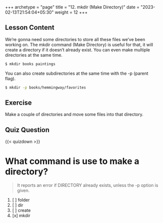 +++
archetype = "page"
title = "12. mkdir (Make Directory)"
date = "2023-02-13T21:54:04+05:30"
weight = 12
+++

## Lesson Content

We’re gonna need some directories to store all these files we’ve been working on. The mkdir command (Make Directory) is useful for that, it will create a directory if it doesn’t already exist. You can even make multiple directories at the same time.

```bash
$ mkdir books paintings
```

You can also create subdirectories at the same time with the -p (parent flag).

```bash
$ mkdir -p books/hemmingway/favorites
```

## Exercise

Make a couple of directories and move some files into that directory.

## Quiz Question

{{< quizdown >}}

# What command is use to make a directory?

> It reports an error if DIRECTORY already exists, unless the -p option is given.

1. [ ] folder
2. [ ] dir
3. [ ] create
4. [x] mkdir
